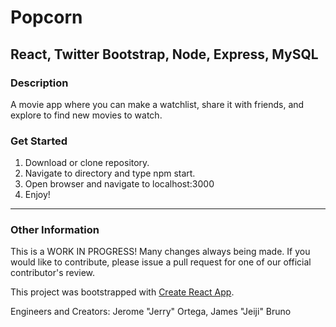# Popcorn
React, Twitter Bootstrap, Node, Express, MySQL
---
### Description
A movie app where you can make a watchlist, share it with friends, and explore to find new movies to watch.

### Get Started
1. Download or clone repository.
2. Navigate to directory and type npm start.
3. Open browser and navigate to localhost:3000
4. Enjoy!
---
### Other Information
This is a WORK IN PROGRESS!  Many changes always being made.  If you would like to contribute, please issue a pull request for one of our official contributor's review.

This project was bootstrapped with [Create React App](https://github.com/facebookincubator/create-react-app).

Engineers and Creators:  Jerome "Jerry" Ortega, James "Jeiji" Bruno

